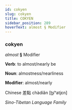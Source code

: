 ```yaml
---
id: cokyen
slug: cokyen
title: COKYEN
sidebar_position: 289
hoverText: almost § Modifier
---
```


### cokyen

*almost* **§** Modifier

**Verb**: to almost/nearly be

**Noun**: almostness/nearliness

**Modifier**: almost/nearly

Chinese 差點 chàdiǎn [ʈʂʰatjɛn]

*Sino-Tibetan Language Family*